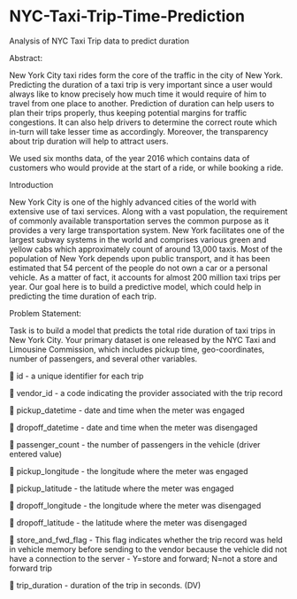 # NYC-Taxi-Trip-Time-Prediction
Analysis of NYC Taxi Trip data to predict duration

Abstract:

New York City taxi rides form the core of the traffic in the city of New York. Predicting the 
duration of a taxi trip is very important since a user would always like to know precisely how 
much time it would require of him to travel from one place to another. Prediction of duration 
can help users to plan their trips properly, thus keeping potential margins for traffic 
congestions. It can also help drivers to determine the correct route which in-turn will take 
lesser time as accordingly. Moreover, the transparency about trip duration will help to attract 
users.

We used six months data, of the year 2016 which contains data of customers who would 
provide at the start of a ride, or while booking a ride.

Introduction

New York City is one of the highly advanced cities of the world with extensive use of taxi 
services. Along with a vast population, the requirement of commonly available transportation 
serves the common purpose as it provides a very large transportation system. New York 
facilitates one of the largest subway systems in the world and comprises various green and 
yellow cabs which approximately count of around 13,000 taxis. Most of the population of 
New York depends upon public transport, and it has been estimated that 54 percent of the 
people do not own a car or a personal vehicle. As a matter of fact, it accounts for almost 200 
million taxi trips per year. Our goal here is to build a predictive model, which could help in 
predicting the time duration of each trip.

Problem Statement:

Task is to build a model that predicts the total ride duration of taxi trips in New York City. 
Your primary dataset is one released by the NYC Taxi and Limousine Commission, which 
includes pickup time, geo-coordinates, number of passengers, and several other variables.

 id - a unique identifier for each trip

 vendor_id - a code indicating the provider associated with the trip record

 pickup_datetime - date and time when the meter was engaged

 dropoff_datetime - date and time when the meter was disengaged

 passenger_count - the number of passengers in the vehicle (driver entered value)

 pickup_longitude - the longitude where the meter was engaged

 pickup_latitude - the latitude where the meter was engaged

 dropoff_longitude - the longitude where the meter was disengaged

 dropoff_latitude - the latitude where the meter was disengaged

 store_and_fwd_flag - This flag indicates whether the trip record was held in vehicle 
memory before sending to the vendor because the vehicle did not have a connection to 
the server - Y=store and forward; N=not a store and forward trip

 trip_duration - duration of the trip in seconds. (DV)
